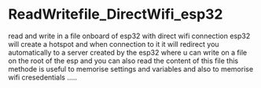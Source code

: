 # ReadWritefile_DirectWifi_esp32
read and write in a file onboard of esp32 with direct wifi connection
esp32 will create a hotspot and when connection to it it will redirect you
automatically to a server created by the esp32 where u can write on a file
on the root of the esp and you can also read the content of this file
this methode is useful to memorise settings and variables and also to memorise
wifi cresedentials .....
